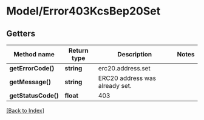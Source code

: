 # Model/Error403KcsBep20Set

## Getters

Method name | Return type | Description | Notes
------------ | ------------- | ------------- | -------------
**getErrorCode()** | **string** | erc20.address.set |
**getMessage()** | **string** | ERC20 address was already set. |
**getStatusCode()** | **float** | 403 |

[[Back to Index]](../index.md)

